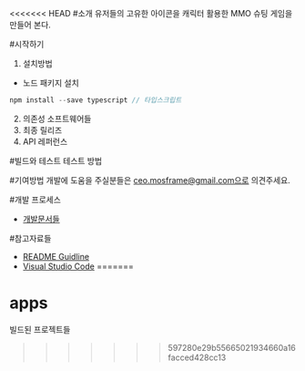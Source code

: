 <<<<<<< HEAD
#소개
유저들의 고유한 아이콘을 캐릭터 활용한 MMO 슈팅 게임을 만들어 본다.

#시작하기
1.	설치방법
- 노드 패키지 설치
```js
npm install --save typescript // 타입스크립트
```

2.	의존성 소프트웨어들
3.	최종 릴리즈
4.	API 레퍼런스

#빌드와 테스트
테스트 방법

#기여방법
개발에 도움을 주실분들은 ceo.mosframe@gmail.com으로 의견주세요.

#개발 프로세스
- [개발문서들](./documents/index.md)


#참고자료들
- [README Guidline](https://www.visualstudio.com/en-us/docs/git/create-a-readme)
- [Visual Studio Code](https://github.com/Microsoft/vscode)
=======
# apps
빌드된 프로젝트들
>>>>>>> 597280e29b55665021934660a16facced428cc13

